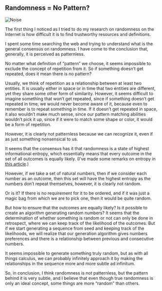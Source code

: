 ## Randomness = No Pattern?

![Noise](https://cdn-images-1.medium.com/max/2000/1*RWz2tzZvs_tfcVWMUFRg5g.png)

The first thing I noticed as I tried to do my research on randomness on the Internet is how difficult it is to find trustworthy resources and definitions.

I spent some time searching the web and trying to understand what is the general consensus on randomness. I have come to the conclusion that, generally, it is perceived as patternless.

No matter what definition of “pattern” we choose, it seems impossible to exclude the concept of repetition from it. So if something doesn’t get repeated, does it mean there is no pattern?

Usually, we think of repetition as a relationship between at least two entities. It is usually either in space or in time that two entities are different, yet they share some other form of similarity. However, it seems difficult to imagine something that won’t get repeated, since if something doesn’t get repeated in time, we would never become aware of it, because even to remember is to repeat something in time. If it doesn’t get repeated in space, it also wouldn’t make much sense, since our pattern matching abilities wouldn’t pick it up, since if it were to match some shape or color, it would be a form of repetition.

However, it is clearly not patternless because we can recognize it, even if as just something nonsensical to us.

It seems that the consensus has it that randomness is a state of highest informational entropy, which essentially means that every outcome in the set of all outcomes is equally likely. (I’ve made some remarks on entropy in [this article](https://kirill-novik.medium.com/information-and-entropy-9f6965c9d8f6).)

However, if we take a set of natural numbers, then if we consider each number as an outcome, then this set will have the highest entropy as the numbers don’t repeat themselves, however, it is clearly not random.

Or is it? If there is no requirement for it to be ordered, and if it was just a magic bag from which we are to pick one, then it would be quite random.

But how to ensure that the outcomes are equally likely? Is it possible to create an algorithm generating random numbers? It seems that the determination of whether something is random or not can only be done in retrospect, where we can keep track of the likelihood of the outcomes. But if we start generating a sequence from seed and keeping track of the likelihoods, we will realize that our generation algorithm gives numbers preferences and there is a relationship between previous and consecutive numbers.

It seems impossible to generate something truly random, but as with all things calculus, we can probably infinitely approach it by making the relationships in the sequence more and more subtle ad infinitum.

So, in conclusion, I think randomness is not patternless, but the pattern behind it is very subtle, and I believe that even though true randomness is only an ideal concept, some things are more “random” than others.
